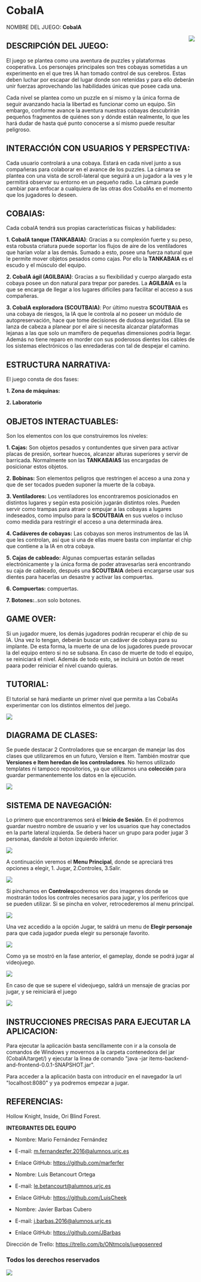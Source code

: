 # CobaIA

NOMBRE DEL JUEGO:
<b>CobaIA</b>


<img src="src/main/resources/static/imgs/Cobaya2.png" align="right">

<h2>DESCRIPCIÓN DEL JUEGO:</h2>
<p>El juego se plantea como una aventura de puzzles y plataformas cooperativa. Los personajes principales son tres cobayas sometidas a un experimento en el que tres IA han tomado control de sus cerebros.
Estas deben luchar por escapar del lugar donde son retenidas y para ello deberán unir fuerzas aprovechando las habilidades únicas que posee cada una.</p>
  
<p>Cada nivel se plantea como un puzzle en sí mismo y la única forma de seguir avanzando hacia la libertad es funcionar como un equipo.
Sin embargo, conforme avance la aventura nuestras cobayas descubrirán pequeños fragmentos de quiénes son y dónde están realmente, lo que les hará dudar de hasta qué punto conocerse a sí mismo puede resultar peligroso.</p>

<h2> INTERACCIÓN CON USUARIOS Y PERSPECTIVA: </h2>
<p>Cada usuario controlará a una cobaya. Estará en cada nivel junto a sus compañeras para colaborar en el avance de los puzzles. La cámara se plantea con una vista de scroll-lateral que seguirá a un jugador a la ves y le permitirá observar su entorno en un pequeño radio. La cámara puede cambiar para enfocar a cualquiera de las otras dos CobaIAs en el momento que los jugadores lo deseen.</p>

<h2> COBAIAS: </h2>
<p>Cada cobaIA tendrá sus propias características físicas y habilidades:</p>
<p><b>1. CobaIA tanque (TANKABAIA)</b>: Gracias a su complexión fuerte y su peso, esta robusta criatura puede soportar los flujos de aire de los ventiladores que harían volar a las demás. Sumado a esto, posee una fuerza natural que le permite mover objetos pesados como cajas. Por ello la <b>TANKABAIA</b> es el escudo y el músculo del equipo.</p>
<p><b>2. CobaIA ágil (AGILBAIA)</b>: Gracias a su flexibilidad y cuerpo alargado esta cobaya posee un don natural para trepar por paredes. La <b>AGILBAIA</b> es la que se encarga de llegar a los lugares difíciles para facilitar el acceso a sus compañeras.</p>
<p><b>3. CobaIA exploradora (SCOUTBAIA)</b>: Por último nuestra <b>SCOUTBAIA</b> es una cobaya de riesgos, la IA que le controla al no poseer un módulo de autopreservación, hace que tome decisiones de dudosa seguridad. Ella se lanza de cabeza a planear por el aire si necesita alcanzar plataformas lejanas a las que solo un mamífero de pequeñas dimensiones podría llegar. Además no tiene reparo en morder con sus poderosos dientes los cables de los sistemas electrónicos o las enredaderas con tal de despejar el camino.</p>

<h2> ESTRUCTURA NARRATIVA: </h2>
<p>El juego consta de dos fases:</p>
<p><b>1. Zona de máquinas:</b></p>
<p><b>2. Laboratorio</b></p>

<h2> OBJETOS INTERACTUABLES: </h2>
<p>Son los elementos con los que construiremos los niveles:</p>
<p><b>1. Cajas:</b> Son objetos pesados y contundentes que sirven para activar placas de presión, sortear huecos, alcanzar alturas superiores y servir de barricada. Normalmente son las <b>TANKABAIAS</b> las encargadas de posicionar estos objetos.</p>
<p><b>2. Bobinas:</b> Son elementos peligros que restringen el acceso a una zona y que de ser tocados pueden suponer la muerte de la cobaya.</p>
<p><b>3. Ventiladores:</b> Los ventiladores los encontraremos posicionados en distintos lugares y según esta posición jugarán distintos roles. Pueden servir como trampas para atraer o empujar a las cobayas a lugares indeseados, como impulso para la <b>SCOUTBAIA</b> en sus vuelos o incluso como medida para restringir el acceso a una determinada área.</p>
<p><b>4. Cadáveres de cobayas:</b> Las cobayas son meros instrumentos de las IA que les controlan, así que si una de ellas muere basta con implantar el chip que contiene a la IA en otra cobaya.</p>
<p><b>5. Cajas de cableado:</b> Algunas compuertas estarán selladas electrónicamente y la única forma de poder atravesarlas será encontrando su caja de cableado, después una <b>SCOUTBAIA</b> deberá encargarse usar sus dientes para hacerlas un desastre y activar las compuertas.</p>
<p><b>6. Compuertas:</b> compuertas.</p>
<p><b>7. Botones:</b>..son solo botones.</p>

<h2> GAME OVER: </h2>
<p>Si un jugador muere, los demás jugadores podrán recuperar el chip de su IA. Una vez lo tengan, deberán buscar un cadáver de cobaya para su implante. De esta forma, la muerte de una de los jugadores puede provocar la del equipo entero si no se subsana. En caso de muerte de todo el equipo, se reiniciará el nivel. Además de todo esto, se incluirá un botón de reset paara poder reiniciar el nivel cuando quieras.</p>

<h2> TUTORIAL: </h2>
<p>El tutorial se hará mediante un primer nivel que permita a las CobaIAs experimentar con los distintos elmentos del juego.</p>

<img src="src/main/resources/static/imgs/chip.jpg" align="center">

<h2> DIAGRAMA DE CLASES: </h2>
<p>Se puede destacar 2 Controladores que se encargan de manejar las dos clases que utilizaremos en un futuro, Version e Item.
  También mostrar que <b> Versiones e Item heredan de los controladores</b>. No hemos utilizado templates ni tampoco 
  repositorios, ya que utilizamos una <b>colección</b> para guardar permanentemente los datos en la ejecución. </p>

<img src="src/main/resources/static/imgs/readme/diagramaclases.jpeg" align="center">

<h2> SISTEMA DE NAVEGACIÓN: </h2>

<p>Lo primero que encontraremos será el <b>Inicio de Sesión</b>. En él podremos guardar nuestro nombre de usuario y ver 
los usuarios que hay conectados en la parte lateral izquierda. Se deberá hacer un grupo para poder jugar 3 personas, dandole
al boton izquierdo inferior.</p>
<img src="src/main/resources/static/imgs/readme/00.jpeg" align="center">
<p>A continuación veremos el <b>Menu Principal</b>, donde se apreciará tres opciones a elegir, 1. Jugar, 2.Controles, 3.Salir.</p>
<img src="src/main/resources/static/imgs/readme/01.png" align="center">
<p>Si pinchamos en <b>Controles</b>podremos ver dos imagenes donde se mostrarán todos los controles necesarios para jugar, y los
perifericos que se pueden utilizar. Si se pincha en volver, retrocederemos al menu principal. </p>
<img src="src/main/resources/static/imgs/readme/02.jpeg" align="center">
<p>Una vez accedido a la opción Jugar, te saldrá un menu de <b>Elegir personaje</b> para que cada jugador pueda elegir su personaje favorito. </p>
<img src="src/main/resources/static/imgs/readme/03.jpeg" align="center">
<p>Como ya se mostró en la fase anterior, el gameplay, donde se podrá jugar al videojuego.</p>
<img src="src/main/resources/static/imgs/readme/04.jpeg" align="center">
<p>En caso de que se supere el videojuego, saldrá un mensaje de gracias por jugar, y se reiniciará el juego</p>
<img src="src/main/resources/static/imgs/readme/05.jpeg" align="center">

<h2>INSTRUCCIONES PRECISAS PARA EJECUTAR LA APLICACION:</h2>
<p>Para ejecutar la aplicación basta sencillamente con ir a la consola de comandos de Windows y movernos a la carpeta contenedora del jar (CobaIA/target/) y ejecutar la línea de comando "java -jar items-backend-and-frontend-0.0.1-SNAPSHOT.jar".</p>
<p>Para acceder a la aplicación basta con introducir en el navegador la url "localhost:8080" y ya podremos empezar a jugar.</p>

<h2>REFERENCIAS:</h2>
<p>Hollow Knight, Inside, Ori Blind Forest.</p>

<b>INTEGRANTES DEL EQUIPO</b>
- Nombre: Mario Fernández Fernández	
- E-mail: m.fernandezfer.2016@alumnos.urjc.es
- Enlace GitHub: https://github.com/marferfer 

- Nombre: Luis Betancourt Ortega
- E-mail: le.betancourt@alumnos.urjc.es
- Enlace GitHub: https://github.com/LuisCheek  

- Nombre: Javier Barbas Cubero
- E-mail: j.barbas.2016@alumnos.urjc.es
- Enlace GitHub: https://github.com/JBarbas

Dirección de Trello:
https://trello.com/b/ONtmcols/juegosenred

<h3>Todos los derechos reservados</h3>

<img src="src/main/resources/static/imgs/H-MEN_logo.png"> 
